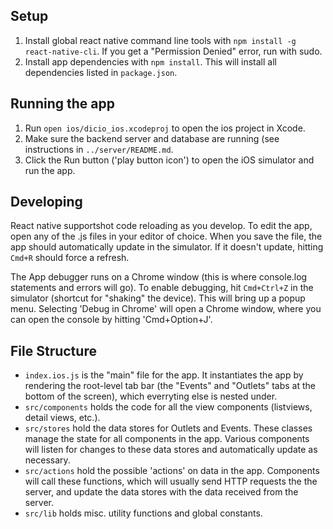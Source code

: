 ## Setup
1. Install global react native command line tools with `npm install -g react-native-cli`.
If you get a "Permission Denied" error, run with sudo.
2. Install app dependencies with `npm install`. This will install all dependencies listed in `package.json`.

## Running the app
1. Run `open ios/dicio_ios.xcodeproj` to open the ios project in Xcode.
2. Make sure the backend server and database are running (see instructions in `../server/README.md`.
2. Click the Run button ('play button icon') to open the iOS simulator and run the app.

## Developing
React native supportshot code reloading as you develop. To edit the app,
open any of the .js files in your editor of choice. When you save the file,
the app should automatically update in the simulator. If it doesn't update, hitting `Cmd+R`
should force a refresh.

The App debugger runs on a Chrome window (this is where console.log statements and errors will go).
To enable debugging, hit `Cmd+Ctrl+Z` in the simulator (shortcut for "shaking" the device). This will bring up
a popup menu. Selecting 'Debug in Chrome' will open a Chrome window, where you can open the console by hitting
'Cmd+Option+J'.

## File Structure
- `index.ios.js` is the "main" file for the app. It instantiates the app by rendering the root-level tab bar
(the "Events" and "Outlets" tabs at the bottom of the screen), which everryting else is nested under.
- `src/components` holds the code for all the view components (listviews, detail views, etc.).
- `src/stores` hold the data stores for Outlets and Events. These classes manage the state for all components in the app.
Various components will listen for changes to these data stores and automatically update as necessary.
- `src/actions` hold the possible 'actions' on data in the app. Components will call these functions, which will usually
send HTTP requests the the server, and update the data stores with the data received from the server.
- `src/lib` holds misc. utility functions and global constants.
